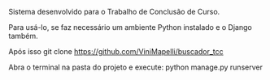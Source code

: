 Sistema desenvolvido para o Trabalho de Conclusão de Curso.

Para usá-lo, se faz necessário um ambiente Python instalado e o Django também.

Após isso git clone https://github.com/ViniMapelli/buscador_tcc

Abra o terminal na pasta do projeto e execute: python manage.py runserver
